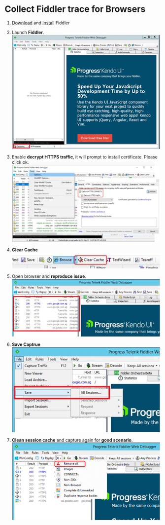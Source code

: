 # Collect Fiddler trace for Browsers

1. [Download](https://www.telerik.com/download/fiddler) and [Install](https://docs.telerik.com/fiddler/Configure-Fiddler/Tasks/InstallFiddler) Fiddler

1. Launch **Fiddler**.<br>
    <img src="./images/fiddler1.jpg" alt="fiddler1.jpg" width="500">

1. Enable **decrypt HTTPS traffic**, it will prompt to install certificate. Please click ok.<br>
    <img src="./images/fiddler2.jpg" alt="fiddler2.jpg" width="500">

1. **Clear Cache**<br>
    <img src="./images/fiddler3.jpg" alt="fiddler3.jpg" width="500">

1. Open browser and **reproduce issue**.<br>
    <img src="./images/fiddler4.jpg" alt="fiddler4.jpg" width="500">

1. **Save Captrue**<br>
    <img src="./images/fiddler5.jpg" alt="fiddler5.jpg" width="500">

1. **Clean session cache** and capture again for **good scenario**.<br>
    <img src="./images/fiddler6.gif" alt="fiddler6.gif" width="500">